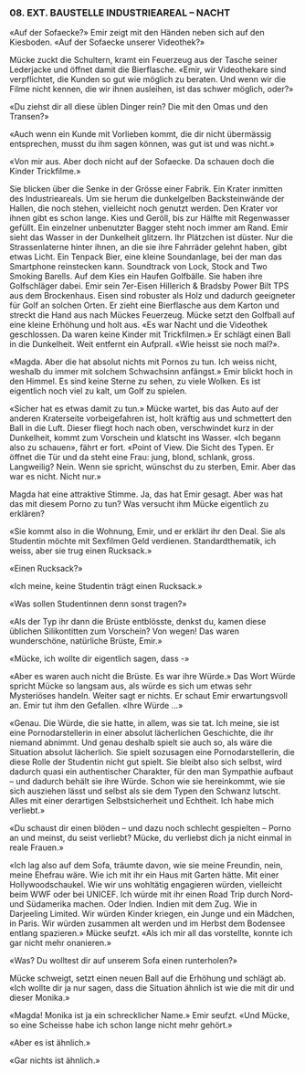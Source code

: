 ### 08. EXT. BAUSTELLE INDUSTRIEAREAL – NACHT

«Auf der Sofaecke?» Emir zeigt mit den Händen neben sich auf den Kiesboden. «Auf der Sofaecke unserer Videothek?» 

Mücke zuckt die Schultern, kramt ein Feuerzeug aus der Tasche seiner Lederjacke und öffnet damit die Bierflasche. «Emir, wir Videothekare sind verpflichtet, die Kunden so gut wie möglich zu beraten. Und wenn wir die Filme nicht kennen, die wir ihnen ausleihen, ist das schwer möglich, oder?»

«Du ziehst dir all diese üblen Dinger rein? Die mit den Omas und den Transen?»

«Auch wenn ein Kunde mit Vorlieben kommt, die dir nicht übermässig entsprechen, musst du ihm sagen können, was gut ist und was nicht.»

«Von mir aus. Aber doch nicht auf der Sofaecke. Da schauen doch die Kinder Trickfilme.»

Sie blicken über die Senke in der Grösse einer Fabrik. Ein Krater inmitten des Industrieareals. Um sie herum die dunkelgelben Backsteinwände der Hallen, die noch stehen, vielleicht noch genutzt werden. Den Krater vor ihnen gibt es schon lange. Kies und Geröll, bis zur Hälfte mit Regenwasser gefüllt. Ein einzelner unbenutzter Bagger steht noch immer am Rand. Emir sieht das Wasser in der Dunkelheit glitzern. Ihr Plätzchen ist düster. Nur die Strassenlaterne hinter ihnen, an die sie ihre Fahrräder gelehnt haben, gibt etwas Licht. Ein Tenpack Bier, eine kleine Soundanlage, bei der man das Smartphone reinstecken kann. Soundtrack von Lock, Stock and Two Smoking Barells. Auf dem Kies ein Haufen Golfbälle. Sie haben ihre Golfschläger dabei. Emir sein 7er-Eisen Hillerich & Bradsby Power Bilt TPS aus dem Brockenhaus. Eisen sind robuster als Holz und dadurch geeigneter für Golf an solchen Orten. Er zieht eine Bierflasche aus dem Karton und streckt die Hand aus nach Mückes Feuerzeug. Mücke setzt den Golfball auf eine kleine Erhöhung und holt aus. «Es war Nacht und die Videothek geschlossen. Da waren keine Kinder mit Trickfilmen.» Er schlägt einen Ball in die Dunkelheit. Weit entfernt ein Aufprall. «Wie heisst sie noch mal?».

«Magda. Aber die hat absolut nichts mit Pornos zu tun. Ich weiss nicht, weshalb du immer mit solchem Schwachsinn anfängst.» Emir blickt hoch in den Himmel. Es sind keine Sterne zu sehen, zu viele Wolken. Es ist eigentlich noch viel zu kalt, um Golf zu spielen.

«Sicher hat es etwas damit zu tun.» Mücke wartet, bis das Auto auf der anderen Kraterseite vorbeigefahren ist, holt kräftig aus und schmettert den Ball in die Luft. Dieser fliegt hoch nach oben, verschwindet kurz in der Dunkelheit, kommt zum Vorschein und klatscht ins Wasser. «Ich begann also zu schauen», fährt er fort. «Point of View. Die Sicht des Typen. Er öffnet die Tür und da steht eine Frau: jung, blond, schlank, gross. Langweilig? Nein. Wenn sie spricht, wünschst du zu sterben, Emir. Aber das war es nicht. Nicht nur.»

Magda hat eine attraktive Stimme. Ja, das hat Emir gesagt. Aber was hat das mit diesem Porno zu tun? Was versucht ihm Mücke eigentlich zu erklären?

«Sie kommt also in die Wohnung, Emir, und er erklärt ihr den Deal. Sie als Studentin möchte mit Sexfilmen Geld verdienen. Standardthematik, ich weiss, aber sie trug einen Rucksack.»

«Einen Rucksack?»

«Ich meine, keine Studentin trägt einen Rucksack.»

«Was sollen Studentinnen denn sonst tragen?»

«Als der Typ ihr dann die Brüste entblösste, denkst du, kamen diese üblichen Silikontitten zum Vorschein? Von wegen! Das waren wunderschöne, natürliche Brüste, Emir.»

«Mücke, ich wollte dir eigentlich sagen, dass -»

«Aber es waren auch nicht die Brüste. Es war ihre Würde.» Das Wort Würde spricht Mücke so langsam aus, als würde es sich um etwas sehr Mysteriöses handeln. Weiter sagt er nichts. Er schaut Emir erwartungsvoll an. Emir tut ihm den Gefallen. «Ihre Würde ...»

«Genau. Die Würde, die sie hatte, in allem, was sie tat. Ich meine, sie ist eine Pornodarstellerin in einer absolut lächerlichen Geschichte, die ihr niemand abnimmt. Und genau deshalb spielt sie auch so, als wäre die Situation absolut lächerlich. Sie spielt sozusagen eine Pornodarstellerin, die diese Rolle der Studentin nicht gut spielt. Sie bleibt also sich selbst, wird dadurch quasi ein authentischer Charakter, für den man Sympathie aufbaut – und dadurch behält sie ihre Würde. Schon wie sie hereinkommt, wie sie sich ausziehen lässt und selbst als sie dem Typen den Schwanz lutscht. Alles mit einer derartigen Selbstsicherheit und Echtheit. Ich habe mich verliebt.»

«Du schaust dir einen blöden – und dazu noch schlecht gespielten – Porno an und meinst, du seist verliebt? Mücke, du verliebst dich ja nicht einmal in reale Frauen.»

«Ich lag also auf dem Sofa, träumte davon, wie sie meine Freundin, nein, meine Ehefrau wäre. Wie ich mit ihr ein Haus mit Garten hätte. Mit einer Hollywoodschaukel. Wie wir uns wohltätig engagieren würden, vielleicht beim WWF oder bei UNICEF. Ich würde mit ihr einen Road Trip durch Nord- und Südamerika machen. Oder Indien. Indien mit dem Zug. Wie in Darjeeling Limited. Wir würden Kinder kriegen, ein Junge und ein Mädchen, in Paris. Wir würden zusammen alt werden und im Herbst dem Bodensee entlang spazieren.» Mücke seufzt. «Als ich mir all das vorstellte, konnte ich gar nicht mehr onanieren.»

«Was? Du wolltest dir auf unserem Sofa einen runterholen?»

Mücke schweigt, setzt einen neuen Ball auf die Erhöhung und schlägt ab. «Ich wollte dir ja nur sagen, dass die Situation ähnlich ist wie die mit dir und dieser Monika.»

«Magda! Monika ist ja ein schrecklicher Name.» Emir seufzt. «Und Mücke, so eine Scheisse habe ich schon lange nicht mehr gehört.»

«Aber es ist ähnlich.»

«Gar nichts ist ähnlich.»